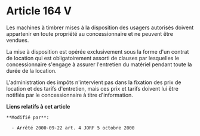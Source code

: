 # Article 164 V

Les machines à timbrer mises à la disposition des usagers autorisés doivent appartenir en toute propriété au concessionnaire
et ne peuvent être vendues.

La mise à disposition est opérée exclusivement  sous la forme d'un contrat de location qui est obligatoirement assorti de
clauses par lesquelles le concessionnaire s'engage à assurer l'entretien du matériel pendant toute la durée de la location.

L'administration des impôts n'intervient pas dans la fixation des prix de location et des tarifs d'entretien, mais ces prix
et tarifs doivent lui être notifiés par le concessionnaire à titre d'information.

**Liens relatifs à cet article**

	**Modifié par**:

	  - Arrêté 2000-09-22 art. 4 JORF 5 octobre 2000
